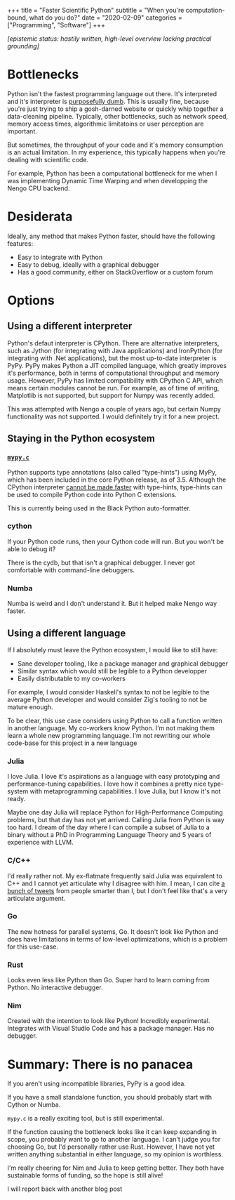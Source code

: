 +++
title = "Faster Scientific Python"
subtitle = "When you're computation-bound, what do you do?"
date = "2020-02-09"
categories = ["Programming", "Software"]
+++

*\[epistemic status: hastily written, high-level overview lacking practical grounding\]*

# Bottlenecks

Python isn't the fastest programming language out there. It's interpreted and it's interpreter is [purposefully dumb](https://nullprogram.com/blog/2019/02/24/). This is usually fine, because you're just trying to ship a gosh-darned website or quickly whip together a data-cleaning pipeline. Typically, other bottlenecks, such as network speed, memory access times, algorithmic limitatoins or user perception are important.

But sometimes, the throughput of your code and it's memory consumption is an actual limitation. In my experience, this typically happens when you're dealing with scientific code.

For example, Python has been a computational bottleneck for me when I was implementing Dynamic Time Warping and when developping the Nengo CPU backend.

# Desiderata

Ideally, any method that makes Python faster, should have the following features:

- Easy to integrate with Python
- Easy to debug, ideally with a graphical debugger
- Has a good community, either on StackOverflow or a custom forum

# Options

## Using a different interpreter

Python's defaut interpreter is CPython. There are alternative interpreters, such as Jython (for integrating with Java applications) and IronPython (for integrating with .Net applications), but the most up-to-date interpreter is PyPy. PyPy makes Python a JIT compiled language, which greatly improves it's performance, both in terms of computational throughput and memory usage. However, PyPy has limited compatibility with CPython C API, which means certain modules cannot be run. For example, as of time of writing, Matplotlib is not supported, but support for Numpy was recently added.

This was attempted with Nengo a couple of years ago, but certain Numpy functionality was not supported. I would definitely try it for a new project.

## Staying in the Python ecosystem

### [`mypy.c`](https://github.com/python/mypy/tree/master/mypyc)

Python supports type annotations (also called "type-hints") using MyPy, which has been included in the core Python release, as of 3.5. Although the CPython interpreter [cannot be made faster](https://stackoverflow.com/q/43859626/1079075) with type-hints, type-hints can be used to compile Python code into Python C extensions.

This is currently being used in the Black Python auto-formatter.

### cython

If your Python code runs, then your Cython code will run. But you won't be able to debug it?

There is the cydb, but that isn't a graphical debugger. I never got comfortable with command-line debuggers.


### Numba

Numba is weird and I don't understand it. But it helped make Nengo way faster.

## Using a different language

If I absolutely must leave the Python ecosystem, I would like to still have:

- Sane developer tooling, like a package manager and graphical debugger
- Similar syntax which would still be legible to a Python developper
- Easily distributable to my co-workers

For example, I would consider Haskell's syntax to not be legible to the average Python developer and would consider Zig's tooling to not be mature enough.

To be clear, this use case considers using Python to call a function written in another language. My co-workers know Python. I'm not making them learn a whole new programming language. I'm not rewriting our whole code-base for this project in a new language

### Julia

I love Julia. I love it's aspirations as a language with easy prototyping and performance-tuning capabilities. I love how it combines a pretty nice type-system with metaprogramming capabilities. I love Julia, but I know it's not ready.

Maybe one day Julia will replace Python for High-Performance Computing problems, but that day has not yet arrived. Calling Julia from Python is way too hard. I dream of the day where I can compile a subset of Julia to a binary without a PhD in Programming Language Theory and 5 years of experience with LLVM.

### C/C++

I'd really rather not. My ex-flatmate frequently said Julia was equivalent to C++ and I cannot yet articulate why I disagree with him. I mean, I can cite [a bunch of tweets](https://twitter.com/i/moments/1226639307710095360) from people smarter than I, but I don't feel like that's a very articulate argument.

### Go

The new hotness for parallel systems, Go. It doesn't look like Python and does have limitations in terms of low-level optimizations, which is a problem for this use-case.

### Rust

Looks even less like Python than Go. Super hard to learn coming from Python. No interactive debugger.

### Nim

Created with the intention to look like Python! Incredibly experimental. Integrates with Visual Studio Code and has a package manager. Has no debugger.

# Summary: There is no panacea

If you aren't using incompatible libraries, PyPy is a good idea.

If you have a small standalone function, you should probably start with Cython or Numba.

`mypy.c` is a really exciting tool, but is still experimental.

If the function causing the bottleneck looks like it can keep expanding in scope, you probably want to go to another language. I can't judge you for choosing Go, but I'd personally rather use Rust. However, I have not yet written anything substantial in either language, so my opinion is worthless.

I'm really cheering for Nim and Julia to keep getting better. They both have sustainable forms of funding, so the hope is still alive!

I will report back with another blog post
